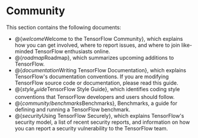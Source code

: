 # Community

This section contains the following documents:

  * @{$welcome$Welcome to the TensorFlow Community}, which explains how
    you can get involved, where to report issues, and where to join
    like-minded TensorFlow enthusiasts online.
  * @{$roadmap$Roadmap}, which summarizes upcoming additions to TensorFlow.
  * @{$documentation$Writing TensorFlow Documentation}, which explains
    TensorFlow's documentation conventions.  If you are modifying
    TensorFlow source code or documentation, please read this guide.
  * @{$style_guide$TensorFlow Style Guide}, which identifies coding style
    conventions that TensorFlow developers and users should follow.
  * @{$community/benchmarks$Benchmarks}, Benchmarks, a guide for defining and
    running a TensorFlow benchmark.
  * @{$security$Using TensorFlow Securely}, which explains TensorFlow's security
    model, a list of recent security reports, and information on how you can
    report a security vulnerability to the TensorFlow team.
